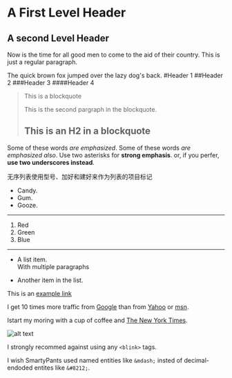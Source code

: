 A First Level Header
====================
A second Level Header
---------------------

Now is the time for all good men to come to
the aid of their country. This is just a
regular paragraph.

The quick brown fox jumped over the lazy
dog's back.
#Header 1
##Header 2
###Header 3
####Header 4

>This is a blockquote
>
>This is the second pargraph in the blockquote.
>
>## This is an H2 in a blockquote

Some of these words *are emphasized*.
Some of these words _are emphasized also_.
Use two asterisks for **strong emphasis**.
or, if you perfer, __use two underscores instead__.


无序列表使用型号、加好和建好来作为列表的项目标记

* Candy.
* Gum.
* Gooze.

------------------

1. Red
2. Green
3. Blue

---
* A list item.	
With multiple paragraphs

* Another item in the list.


	
This is an [example link](http://www.baidu.com "With a Title")

I get 10 times more traffic from [Google][1] than from [Yahoo][2] or [msn][3].

[1]: http://google.com/ "Google"
[2]: http://search.yahoo.com/ "Yahoo Search"
[3]: http://search.msn.com/ "Msn Search"

Istart my moring with a cup of coffee and [The New York Times][Ny TiMes].

[ny times]: http://www.nytimes.com/

![alt text](/img/img.jpg "Title")


I strongly recommed against using any `<blink>` tags.

I wish SmartyPants used named entities like `&mdash;`
insted of decimal-endoded entites like `&#8212;`.